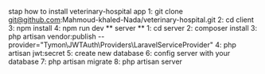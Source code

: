 stap how to install veterinary-hospital app
1: git clone git@github.com:Mahmoud-khaled-Nada/veterinary-hospital.git
2: cd client 
3: npm install 
4: npm run dev
** server **
1: cd server 
2: composer install
3: php artisan vendor:publish --provider="Tymon\JWTAuth\Providers\LaravelServiceProvider"
4: php artisan jwt:secret
5: create new database
6: config server with your database
7: php artisan migrate
8: php artisan server
